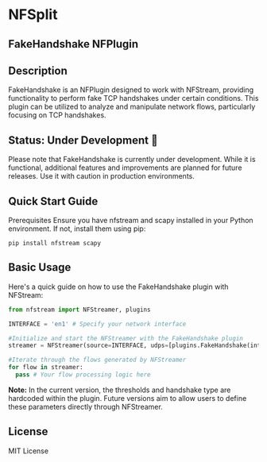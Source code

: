 # NFSplit
## FakeHandshake NFPlugin

## Description

FakeHandshake is an NFPlugin designed to work with NFStream, providing functionality to perform fake TCP handshakes under certain conditions. This plugin can be utilized to analyze and manipulate network flows, particularly focusing on TCP handshakes.

## Status: Under Development 🚧

Please note that FakeHandshake is currently under development. While it is functional, additional features and improvements are planned for future releases. Use it with caution in production environments.

## Quick Start Guide

Prerequisites
Ensure you have nfstream and scapy installed in your Python environment. If not, install them using pip:
```
pip install nfstream scapy
```
## Basic Usage
Here's a quick guide on how to use the FakeHandshake plugin with NFStream:

```python
from nfstream import NFStreamer, plugins

INTERFACE = 'en1' # Specify your network interface

#Initialize and start the NFStreamer with the FakeHandshake plugin
streamer = NFStreamer(source=INTERFACE, udps=[plugins.FakeHandshake(interface=INTERFACE)], statistical_analysis=True)

#Iterate through the flows generated by NFStreamer
for flow in streamer:
  pass # Your flow processing logic here
```

**Note:**
In the current version, the thresholds and handshake type are hardcoded within the plugin. Future versions aim to allow users to define these parameters directly through NFStreamer.

## License

MIT License
